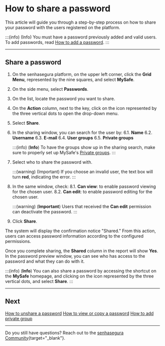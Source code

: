 # How to share a password

This article will guide you through a step-by-step process on how to share your password with the users registered on the platform.

:::(info) (Info)
You must have a password previously added and valid users. To add passwords, read [How to add a password](/v3-32/docs/mysafe-passwords-add).
:::

***

## Share a password

1. On the senhasegura platform, on the upper left corner, click the **Grid Menu**, represented by the nine squares, and select **MySafe**.
2. On the side menu, select **Passwords**. 
3. On the list, locate the password you want to share.
4. On the **Action** column, next to the key, click on the icon represented by the three vertical dots to open the drop-down menu.
5. Select **Share**.
6. In the sharing window, you can search for the user by:
    6.1. **Name**
    6.2. **Username**
    6.3. **E-mail**
    6.4. **User groups**
    6.5. **Private groups**
    
    :::(info) (**Info**)
    To have the groups show up in the sharing search, make sure to properly set up  MySafe's [Private groups](/v3-32/docs/mysafe-private-group).
    :::
    
7. Select who to share the password with.
  
    :::(warning) (Important)
    If you choose an invalid user, the text box will turn **red**, indicating the error.
    :::
    
8. In the same window, check:
    8.1. **Can view**: to enable password viewing for the chosen user.
    8.2. **Can edit**: to enable password editing for the chosen user.
    
    :::(warning) (**Important**)
    Users that received the **Can edit** permission can deactivate the password.
    :::
    
9. Click **Share**.

The system will display the confirmation notice "Shared." From this action, users can access password information according to the configured permissions.

Once you complete sharing, the **Shared** column in the report will show **Yes**. In the password preview window, you can see who has access to the password and what they can do with it.

:::(info) (**Info**)
You can also share a password by accessing the shortcut on the **MySafe** homepage, and clicking on the icon represented by the three vertical dots, and select **Share**.
:::

***

## Next
[How to unshare a password](/v3-32/docs/mysafe-passwords-unshare)
[How to view or copy a password](/v3-32/docs/mysafe-passwords-view-copy)
[How to add private group](/v3-32/docs/mysafe-private-group-add)

***

Do you still have questions? Reach out to the [senhasegura Community](https://community.senhasegura.io/){target="_blank"}.